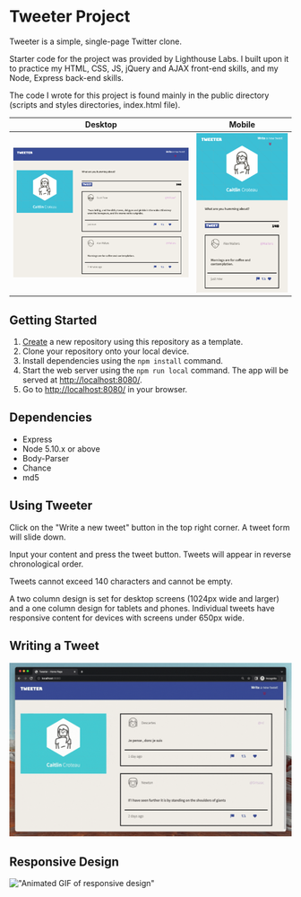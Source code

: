 # Tweeter Project

Tweeter is a simple, single-page Twitter clone.

Starter code for the project was provided by Lighthouse Labs. I built upon it to practice my HTML, CSS, JS, jQuery and AJAX front-end skills, and my Node, Express back-end skills.

The code I wrote for this project is found mainly in the public directory (scripts and styles directories, index.html file).

Desktop | Mobile
--- | ---
!["Screenshot of desktop Tweeter"](https://github.com/caitlincroteau/tweeter/blob/master/docs/tweeter-desktop.png) | !["Screenshot of mobile Tweeter"](https://github.com/caitlincroteau/tweeter/blob/master/docs/tweeter-mobile.png)


## Getting Started

1. [Create](https://docs.github.com/en/repositories/creating-and-managing-repositories/creating-a-repository-from-a-template) a new repository using this repository as a template.
2. Clone your repository onto your local device.
3. Install dependencies using the `npm install` command.
3. Start the web server using the `npm run local` command. The app will be served at <http://localhost:8080/>.
4. Go to <http://localhost:8080/> in your browser.

## Dependencies

- Express
- Node 5.10.x or above
- Body-Parser
- Chance
- md5

## Using Tweeter

Click on the "Write a new tweet" button in the top right corner. A tweet form will slide down.

Input your content and press the tweet button. Tweets will appear in reverse chronological order.

Tweets cannot exceed 140 characters and cannot be empty.

A two column design is set for desktop screens (1024px wide and larger) and a one column design for tablets and phones. Individual tweets have responsive content for devices with screens under 650px wide.

## Writing a Tweet

!["Animated GIF of writing a tweet"](https://github.com/caitlincroteau/tweeter/blob/master/docs/tweeter-writing-tweet.gif?raw=true)

## Responsive Design
!["Animated GIF of responsive design"](https://github.com/caitlincroteau/tweeter/blob/master/docs/tweeter-responsive-design.gif?raw=true)


